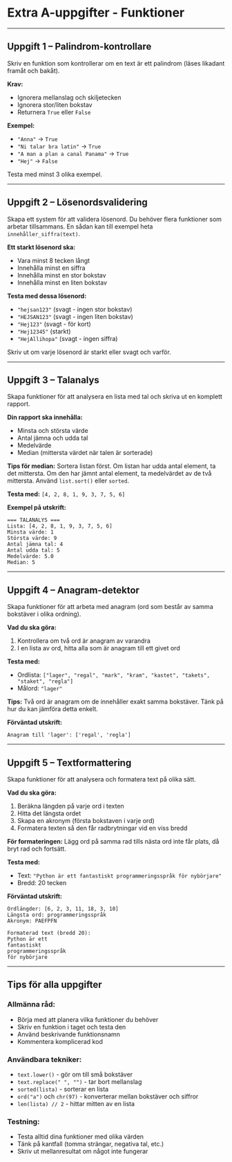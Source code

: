 # Extra A-uppgifter - Funktioner
 
---

## Uppgift 1 – Palindrom-kontrollare

Skriv en funktion som kontrollerar om en text är ett palindrom (läses likadant framåt och bakåt).

**Krav:**
- Ignorera mellanslag och skiljetecken
- Ignorera stor/liten bokstav
- Returnera `True` eller `False`

**Exempel:**
- `"Anna"` → `True`
- `"Ni talar bra latin"` → `True`  
- `"A man a plan a canal Panama"` → `True`
- `"Hej"` → `False`

Testa med minst 3 olika exempel.

---

## Uppgift 2 – Lösenordsvalidering

Skapa ett system för att validera lösenord. Du behöver flera funktioner som arbetar tillsammans. En sådan kan till exempel
heta `innehåller_siffra(text)`.

**Ett starkt lösenord ska:**
- Vara minst 8 tecken långt
- Innehålla minst en siffra
- Innehålla minst en stor bokstav
- Innehålla minst en liten bokstav

**Testa med dessa lösenord:**
- `"hejsan123"` (svagt - ingen stor bokstav)
- `"HEJSAN123"` (svagt - ingen liten bokstav)  
- `"Hej123"` (svagt - för kort)
- `"Hej12345"` (starkt)
- `"HejAllihopa"` (svagt - ingen siffra)

Skriv ut om varje lösenord är starkt eller svagt och varför.

---

## Uppgift 3 – Talanalys

Skapa funktioner för att analysera en lista med tal och skriva ut en komplett rapport.

**Din rapport ska innehålla:**
- Minsta och största värde
- Antal jämna och udda tal
- Medelvärde
- Median (mittersta värdet när talen är sorterade)

**Tips för median:** Sortera listan först. Om listan har udda antal element, ta det mittersta. Om den har jämnt antal element, ta medelvärdet av de två mittersta. Använd `list.sort()` eller `sorted`.

**Testa med:** `[4, 2, 8, 1, 9, 3, 7, 5, 6]`

**Exempel på utskrift:**
```
=== TALANALYS ===
Lista: [4, 2, 8, 1, 9, 3, 7, 5, 6]
Minsta värde: 1
Största värde: 9
Antal jämna tal: 4
Antal udda tal: 5
Medelvärde: 5.0
Median: 5
```

---

## Uppgift 4 – Anagram-detektor

Skapa funktioner för att arbeta med anagram (ord som består av samma bokstäver i olika ordning).

**Vad du ska göra:**
1. Kontrollera om två ord är anagram av varandra
2. I en lista av ord, hitta alla som är anagram till ett givet ord

**Testa med:**
- Ordlista: `["lager", "regal", "mark", "kram", "kastet", "takets", "staket", "regla"]`
- Målord: `"lager"`

**Tips:** Två ord är anagram om de innehåller exakt samma bokstäver. Tänk på hur du kan jämföra detta enkelt.

**Förväntad utskrift:**
```
Anagram till 'lager': ['regal', 'regla']
```

---

## Uppgift 5 – Textformattering

Skapa funktioner för att analysera och formatera text på olika sätt.

**Vad du ska göra:**
1. Beräkna längden på varje ord i texten
2. Hitta det längsta ordet
3. Skapa en akronym (första bokstaven i varje ord)
4. Formatera texten så den får radbrytningar vid en viss bredd

**För formateringen:** Lägg ord på samma rad tills nästa ord inte får plats, då bryt rad och fortsätt.

**Testa med:**
- Text: `"Python är ett fantastiskt programmeringsspråk för nybörjare"`  
- Bredd: 20 tecken

**Förväntad utskrift:**
```
Ordlängder: [6, 2, 3, 11, 18, 3, 10]
Längsta ord: programmeringsspråk
Akronym: PAEFPFN

Formaterad text (bredd 20):
Python är ett
fantastiskt
programmeringsspråk
för nybörjare
```

---

## Tips för alla uppgifter

### Allmänna råd:
- Börja med att planera vilka funktioner du behöver
- Skriv en funktion i taget och testa den
- Använd beskrivande funktionsnamn
- Kommentera komplicerad kod

### Användbara tekniker:
- `text.lower()` - gör om till små bokstäver
- `text.replace(" ", "")` - tar bort mellanslag
- `sorted(lista)` - sorterar en lista
- `ord("a")` och `chr(97)` - konverterar mellan bokstäver och siffror
- `len(lista) // 2` - hittar mitten av en lista

### Testning:
- Testa alltid dina funktioner med olika värden
- Tänk på kantfall (tomma strängar, negativa tal, etc.)
- Skriv ut mellanresultat om något inte fungerar
